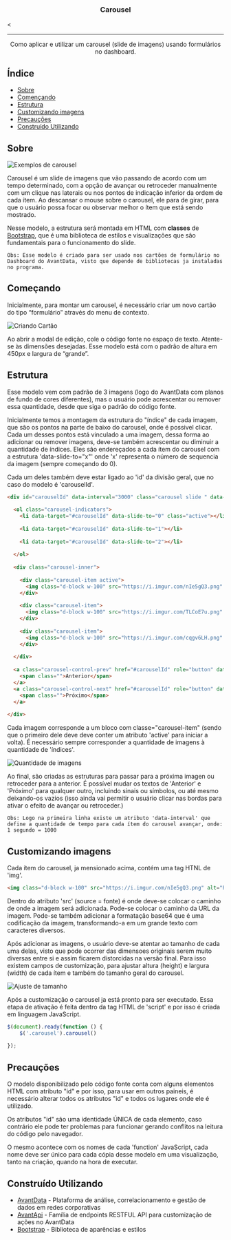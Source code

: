 <h3 align="center">Carousel</h3><

---

<p align="center"> Como aplicar e utilizar um carousel (slide de imagens) usando formulários no dashboard.
    <br> 
</p>

## Índice

- [Sobre](#about)
- [Començando](#starting)
- [Estrutura](#structure)
- [Customizando imagens](#images)
- [Precauções](#precaution)
- [Construído Utilizando](#built_using)

## Sobre <a name = "about"></a>
![Exemplos de carousel](https://i.imgur.com/dLaUv2D.png)

Carousel é um slide de imagens que vão passando de acordo com um tempo determinado, com a opção de avançar ou retroceder manualmente com um clique nas laterais ou nos pontos de indicação inferior da ordem de cada ítem. Ao descansar o mouse sobre o carousel, ele para de girar, para que o usuário possa focar ou observar melhor o ítem que está sendo mostrado.

Nesse modelo, a estrutura será montada em HTML com <b>classes</b> de [Bootstrap](https://getbootstrap.com.br/docs/4.1/components/carousel/#:~:text=fosse%20um%20carrosel.-,Como%20funciona,controles%20anterior%2C%20pr%C3%B3ximo%20e%20indicadores.), que é uma biblioteca de estilos e visualizações que são fundamentais para o funcionamento do slide.

```
Obs: Esse modelo é criado para ser usado nos cartões de formulário no Dashboard do AvantData, visto que depende de bibliotecas ja instaladas no programa.
```
## Começando <a name = "starting"></a>

Inicialmente, para montar um carousel, é necessário criar um novo cartão do tipo “formulário” através do menu de contexto.

![Criando Cartão](https://i.imgur.com/Sx9hPLC.png)

Ao abrir a modal de edição, cole o código fonte no espaço de texto. Atente-se às dimensões desejadas. Esse modelo está com o padrão de altura em 450px e largura de “grande”.

## Estrutura <a name = "structure"></a>

Esse modelo vem com padrão de 3 imagens (logo do AvantData com planos de fundo de cores diferentes), mas o usuário pode acrescentar ou remover essa quantidade, desde que siga o padrão do código fonte. 

Inicialmente temos a montagem da estrutura do "índice" de cada imagem, que são os pontos na parte de baixo do carousel, onde é possivel clicar. Cada um desses pontos está vinculado a uma imagem, dessa forma ao adicionar ou remover imagens, deve-se também acrescentar ou diminuir a quantidade de índices. Eles são endereçados a cada ítem do carousel com a estrutura 'data-slide-to="x"' onde 'x' representa o número de sequencia da imagem (sempre começando do 0).

Cada um deles também deve estar ligado ao 'id' da divisão geral, que no caso do modelo é 'carouselId'.

```html
<div id="carouselId" data-interval="3000" class="carousel slide " data-ride="carousel" style="height: 443px; width: 1100px;">
    
  <ol class="carousel-indicators">
    <li data-target="#carouselId" data-slide-to="0" class="active"></li>
  
    <li data-target="#carouselId" data-slide-to="1"></li>
  
    <li data-target="#carouselId" data-slide-to="2"></li>
  
  </ol>
  
  <div class="carousel-inner">
      
    <div class="carousel-item active">
      <img class="d-block w-100" src="https://i.imgur.com/nIe5gQ3.png" alt="Primeiro Slide" style="height: 443px; width: 1100px;">
    </div>
    
    <div class="carousel-item">
      <img class="d-block w-100" src="https://i.imgur.com/TLCoE7u.png" alt="Segundo Slide" style="height: 443px; width: 1100px;">
    </div>
    
    <div class="carousel-item">
      <img class="d-block w-100" src="https://i.imgur.com/cqgv6LH.png" alt="Terceiro Slide" style="height: 443px; width: 1100px;">
    </div>
    
  </div>
  
  <a class="carousel-control-prev" href="#carouselId" role="button" data-slide="prev">
    <span class="">Anterior</span>
  </a>
  <a class="carousel-control-next" href="#carouselId" role="button" data-slide="next">
    <span class="">Próximo</span>
  </a>
  
</div>
```

Cada imagem corresponde a um bloco com classe="carousel-item" (sendo que o primeiro dele deve deve conter um atributo 'active' para iniciar a volta). É necessário sempre corresponder a quantidade de imagens à quantidade de 'índices'.

![Quantidade de imagens](https://i.imgur.com/bUxol4z.png)

Ao final, são criadas as estruturas para passar para a próxima imagen ou retroceder para a anterior. É possível mudar os textos de 'Anterior' e 'Próximo' para qualquer outro, incluindo sinais ou símbolos, ou até mesmo deixando-os vazios (isso ainda vai permitir o usuário clicar nas bordas para ativar o efeito de avançar ou retroceder.)

```
Obs: Logo na primeira linha existe um atributo 'data-interval' que define a quantidade de tempo para cada ítem do carousel avançar, onde:
1 segundo = 1000
```

## Customizando imagens <a name = "images"></a>

Cada ítem do carousel, ja mensionado acima, contém uma tag HTNL de 'img'.
```html
<img class="d-block w-100" src="https://i.imgur.com/nIe5gQ3.png" alt="Primeiro Slide" style="height: 443px; width: 1100px;">
```
Dentro do atributo 'src' (source = fonte) é onde deve-se colocar o caminho de onde a imagem será adicionada. Pode-se colocar o caminho da URL da imagem. Pode-se também adicionar a formatação base64 que é uma codificação da imagem, transformando-a em um grande texto com caracteres diversos.

Após adicionar as imagens, o usuário deve-se atentar ao tamanho de cada uma delas, visto que pode ocorrer das dimensoes originais serem muito diversas entre si e assim ficarem distorcidas na versão final. Para isso existem campos de customização, para ajustar altura (height) e largura (width) de cada ítem e também do tamanho geral do carousel.

![Ajuste de tamanho](https://i.imgur.com/fqeSnCb.png)

Após a customização o carousel ja está pronto para ser executado. Essa etapa de ativação é feita dentro da tag HTML de 'script' e por isso é criada em linguagem JavaScript.
```js
$(document).ready(function () {
    $('.carousel').carousel()     
    
});
```
## Precauções <a name = "precaution"></a>

O modelo disponibilizado pelo código fonte conta com alguns elementos HTML com atributo "id" e por isso, para usar em outros paineis, é necessário alterar todos os atributos "id" e todos os lugares onde ele é utilizado.

Os atributos "id" são uma identidade ÚNICA de cada elemento, caso contrário ele pode ter problemas para funcionar gerando conflitos na leitura do código pelo navegador.

O mesmo acontece com os nomes de cada 'function' JavaScript, cada nome deve ser único para cada cópia desse modelo em uma visualização, tanto na criação, quando na hora de executar.
## Construído Utilizando <a name = "built_using"></a>

- [AvantData](https://www.avantdata.com.br/) - Plataforma de análise, correlacionamento e gestão de dados em redes corporativas
- [AvantApi](https://avantapi.avantsec.com.br/) - Família de endpoints RESTFUL API para customização de ações no AvantData
- [Bootstrap](https://getbootstrap.com.br/) - Biblioteca de aparências e estilos